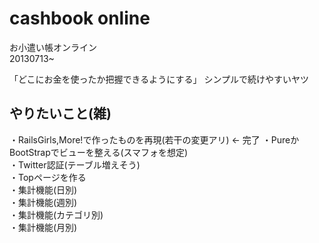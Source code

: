 # cashbook online

お小遣い帳オンライン  
20130713~  

「どこにお金を使ったか把握できるようにする」 
シンプルで続けやすいヤツ 


## やりたいこと(雑)  
・RailsGirls,More!で作ったものを再現(若干の変更アリ) ← 完了 
・PureかBootStrapでビューを整える(スマフォを想定)  
・Twitter認証(テーブル増えそう)  
・Topページを作る  
・集計機能(日別)  
・集計機能(週別)  
・集計機能(カテゴリ別)  
・集計機能(月別)  

